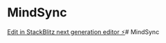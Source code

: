 # MindSync

[Edit in StackBlitz next generation editor ⚡️](https://stackblitz.com/~/github.com/Praju0911/MindSync)# MindSync
